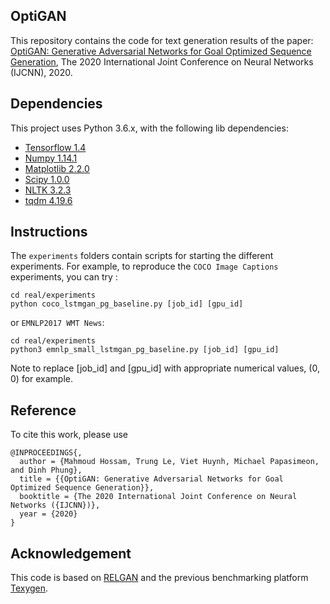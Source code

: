 ## OptiGAN

This repository contains the code for text generation results 
of the paper:  
[OptiGAN: Generative Adversarial Networks for Goal Optimized Sequence Generation](https://arxiv.org/abs/2004.07534), The 2020 International Joint Conference on Neural Networks (IJCNN), 2020.


## Dependencies
This project uses Python 3.6.x, with the following lib dependencies:
* [Tensorflow 1.4](https://www.tensorflow.org/)
* [Numpy 1.14.1](http://www.numpy.org/)
* [Matplotlib 2.2.0](https://matplotlib.org)
* [Scipy 1.0.0](https://www.scipy.org)
* [NLTK 3.2.3](https://www.nltk.org)
* [tqdm 4.19.6](https://pypi.python.org/pypi/tqdm)


## Instructions
The `experiments` folders contain scripts for starting the different experiments.
For example, to reproduce the `COCO Image Captions` experiments, you can try :
```
cd real/experiments
python coco_lstmgan_pg_baseline.py [job_id] [gpu_id]
```
or `EMNLP2017 WMT News`:
```
cd real/experiments
python3 emnlp_small_lstmgan_pg_baseline.py [job_id] [gpu_id]
```
Note to replace [job_id] and [gpu_id] with appropriate numerical values, (0, 0) for example.

## Reference
To cite this work, please use
```
@INPROCEEDINGS{,
  author = {Mahmoud Hossam, Trung Le, Viet Huynh, Michael Papasimeon, and Dinh Phung},
  title = {{OptiGAN: Generative Adversarial Networks for Goal Optimized Sequence Generation}},
  booktitle = {The 2020 International Joint Conference on Neural Networks ({IJCNN})},
  year = {2020}
}
```

## Acknowledgement
This code is based on [RELGAN](https://github.com/weilinie/RelGAN) and the previous benchmarking platform [Texygen](https://github.com/geek-ai/Texygen). 